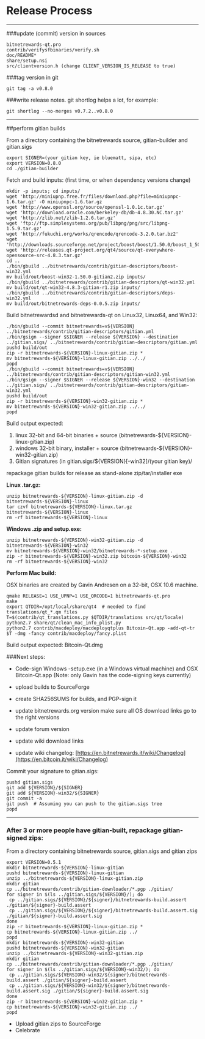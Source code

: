Release Process
====================

* * *

###update (commit) version in sources


	bitnetrewards-qt.pro
	contrib/verifysfbinaries/verify.sh
	doc/README*
	share/setup.nsi
	src/clientversion.h (change CLIENT_VERSION_IS_RELEASE to true)

###tag version in git

	git tag -a v0.8.0

###write release notes. git shortlog helps a lot, for example:

	git shortlog --no-merges v0.7.2..v0.8.0

* * *

##perform gitian builds

 From a directory containing the bitnetrewards source, gitian-builder and gitian.sigs
  
	export SIGNER=(your gitian key, ie bluematt, sipa, etc)
	export VERSION=0.8.0
	cd ./gitian-builder

 Fetch and build inputs: (first time, or when dependency versions change)

	mkdir -p inputs; cd inputs/
	wget 'http://miniupnp.free.fr/files/download.php?file=miniupnpc-1.6.tar.gz' -O miniupnpc-1.6.tar.gz
	wget 'http://www.openssl.org/source/openssl-1.0.1c.tar.gz'
	wget 'http://download.oracle.com/berkeley-db/db-4.8.30.NC.tar.gz'
	wget 'http://zlib.net/zlib-1.2.6.tar.gz'
	wget 'ftp://ftp.simplesystems.org/pub/libpng/png/src/libpng-1.5.9.tar.gz'
	wget 'http://fukuchi.org/works/qrencode/qrencode-3.2.0.tar.bz2'
	wget 'http://downloads.sourceforge.net/project/boost/boost/1.50.0/boost_1_50_0.tar.bz2'
	wget 'http://releases.qt-project.org/qt4/source/qt-everywhere-opensource-src-4.8.3.tar.gz'
	cd ..
	./bin/gbuild ../bitnetrewards/contrib/gitian-descriptors/boost-win32.yml
	mv build/out/boost-win32-1.50.0-gitian2.zip inputs/
	./bin/gbuild ../bitnetrewards/contrib/gitian-descriptors/qt-win32.yml
	mv build/out/qt-win32-4.8.3-gitian-r1.zip inputs/
	./bin/gbuild ../bitnetrewards/contrib/gitian-descriptors/deps-win32.yml
	mv build/out/bitnetrewards-deps-0.0.5.zip inputs/

 Build bitnetrewardsd and bitnetrewards-qt on Linux32, Linux64, and Win32:
  
	./bin/gbuild --commit bitnetrewards=v${VERSION} ../bitnetrewards/contrib/gitian-descriptors/gitian.yml
	./bin/gsign --signer $SIGNER --release ${VERSION} --destination ../gitian.sigs/ ../bitnetrewards/contrib/gitian-descriptors/gitian.yml
	pushd build/out
	zip -r bitnetrewards-${VERSION}-linux-gitian.zip *
	mv bitnetrewards-${VERSION}-linux-gitian.zip ../../
	popd
	./bin/gbuild --commit bitnetrewards=v${VERSION} ../bitnetrewards/contrib/gitian-descriptors/gitian-win32.yml
	./bin/gsign --signer $SIGNER --release ${VERSION}-win32 --destination ../gitian.sigs/ ../bitnetrewards/contrib/gitian-descriptors/gitian-win32.yml
	pushd build/out
	zip -r bitnetrewards-${VERSION}-win32-gitian.zip *
	mv bitnetrewards-${VERSION}-win32-gitian.zip ../../
	popd

  Build output expected:

  1. linux 32-bit and 64-bit binaries + source (bitnetrewards-${VERSION}-linux-gitian.zip)
  2. windows 32-bit binary, installer + source (bitnetrewards-${VERSION}-win32-gitian.zip)
  3. Gitian signatures (in gitian.sigs/${VERSION}[-win32]/(your gitian key)/

repackage gitian builds for release as stand-alone zip/tar/installer exe

**Linux .tar.gz:**

	unzip bitnetrewards-${VERSION}-linux-gitian.zip -d bitnetrewards-${VERSION}-linux
	tar czvf bitnetrewards-${VERSION}-linux.tar.gz bitnetrewards-${VERSION}-linux
	rm -rf bitnetrewards-${VERSION}-linux

**Windows .zip and setup.exe:**

	unzip bitnetrewards-${VERSION}-win32-gitian.zip -d bitnetrewards-${VERSION}-win32
	mv bitnetrewards-${VERSION}-win32/bitnetrewards-*-setup.exe .
	zip -r bitnetrewards-${VERSION}-win32.zip bitcoin-${VERSION}-win32
	rm -rf bitnetrewards-${VERSION}-win32

**Perform Mac build:**

  OSX binaries are created by Gavin Andresen on a 32-bit, OSX 10.6 machine.

	qmake RELEASE=1 USE_UPNP=1 USE_QRCODE=1 bitnetrewards-qt.pro
	make
	export QTDIR=/opt/local/share/qt4  # needed to find translations/qt_*.qm files
	T=$(contrib/qt_translations.py $QTDIR/translations src/qt/locale)
	python2.7 share/qt/clean_mac_info_plist.py
	python2.7 contrib/macdeploy/macdeployqtplus Bitcoin-Qt.app -add-qt-tr $T -dmg -fancy contrib/macdeploy/fancy.plist

 Build output expected: Bitcoin-Qt.dmg

###Next steps:

* Code-sign Windows -setup.exe (in a Windows virtual machine) and
  OSX Bitcoin-Qt.app (Note: only Gavin has the code-signing keys currently)

* upload builds to SourceForge

* create SHA256SUMS for builds, and PGP-sign it

* update bitnetrewards.org version
  make sure all OS download links go to the right versions

* update forum version

* update wiki download links

* update wiki changelog: [https://en.bitnetrewards.it/wiki/Changelog](https://en.bitcoin.it/wiki/Changelog)

Commit your signature to gitian.sigs:

	pushd gitian.sigs
	git add ${VERSION}/${SIGNER}
	git add ${VERSION}-win32/${SIGNER}
	git commit -a
	git push  # Assuming you can push to the gitian.sigs tree
	popd

-------------------------------------------------------------------------

### After 3 or more people have gitian-built, repackage gitian-signed zips:

From a directory containing bitnetrewards source, gitian.sigs and gitian zips

	export VERSION=0.5.1
	mkdir bitnetrewards-${VERSION}-linux-gitian
	pushd bitnetrewards-${VERSION}-linux-gitian
	unzip ../bitnetrewards-${VERSION}-linux-gitian.zip
	mkdir gitian
	cp ../bitnetrewards/contrib/gitian-downloader/*.pgp ./gitian/
	for signer in $(ls ../gitian.sigs/${VERSION}/); do
	 cp ../gitian.sigs/${VERSION}/${signer}/bitnetrewards-build.assert ./gitian/${signer}-build.assert
	 cp ../gitian.sigs/${VERSION}/${signer}/bitnetrewards-build.assert.sig ./gitian/${signer}-build.assert.sig
	done
	zip -r bitnetrewards-${VERSION}-linux-gitian.zip *
	cp bitnetrewards-${VERSION}-linux-gitian.zip ../
	popd
	mkdir bitnetrewards-${VERSION}-win32-gitian
	pushd bitnetrewards-${VERSION}-win32-gitian
	unzip ../bitnetrewards-${VERSION}-win32-gitian.zip
	mkdir gitian
	cp ../bitnetrewards/contrib/gitian-downloader/*.pgp ./gitian/
	for signer in $(ls ../gitian.sigs/${VERSION}-win32/); do
	 cp ../gitian.sigs/${VERSION}-win32/${signer}/bitnetrewards-build.assert ./gitian/${signer}-build.assert
	 cp ../gitian.sigs/${VERSION}-win32/${signer}/bitnetrewards-build.assert.sig ./gitian/${signer}-build.assert.sig
	done
	zip -r bitnetrewards-${VERSION}-win32-gitian.zip *
	cp bitnetrewards-${VERSION}-win32-gitian.zip ../
	popd

- Upload gitian zips to SourceForge
- Celebrate 
